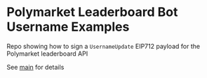 # Polymarket Leaderboard Bot Username Examples

Repo showing how to sign a `UsernameUpdate` EIP712 payload for the Polymarket leaderboard API


See [main](./src/main.ts) for details
